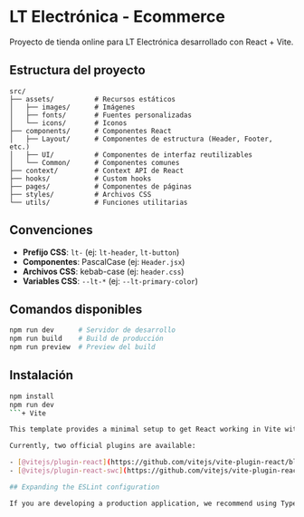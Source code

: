 # LT Electrónica - Ecommerce

Proyecto de tienda online para LT Electrónica desarrollado con React + Vite.

## Estructura del proyecto

```
src/
├── assets/          # Recursos estáticos
│   ├── images/      # Imágenes
│   ├── fonts/       # Fuentes personalizadas
│   └── icons/       # Iconos
├── components/      # Componentes React
│   ├── Layout/      # Componentes de estructura (Header, Footer, etc.)
│   ├── UI/          # Componentes de interfaz reutilizables
│   └── Common/      # Componentes comunes
├── context/         # Context API de React
├── hooks/           # Custom hooks
├── pages/           # Componentes de páginas
├── styles/          # Archivos CSS
└── utils/           # Funciones utilitarias
```

## Convenciones

- **Prefijo CSS**: `lt-` (ej: `lt-header`, `lt-button`)
- **Componentes**: PascalCase (ej: `Header.jsx`)
- **Archivos CSS**: kebab-case (ej: `header.css`)
- **Variables CSS**: `--lt-*` (ej: `--lt-primary-color`)

## Comandos disponibles

```bash
npm run dev      # Servidor de desarrollo
npm run build    # Build de producción
npm run preview  # Preview del build
```

## Instalación

````bash
npm install
npm run dev
```+ Vite

This template provides a minimal setup to get React working in Vite with HMR and some ESLint rules.

Currently, two official plugins are available:

- [@vitejs/plugin-react](https://github.com/vitejs/vite-plugin-react/blob/main/packages/plugin-react) uses [Babel](https://babeljs.io/) for Fast Refresh
- [@vitejs/plugin-react-swc](https://github.com/vitejs/vite-plugin-react/blob/main/packages/plugin-react-swc) uses [SWC](https://swc.rs/) for Fast Refresh

## Expanding the ESLint configuration

If you are developing a production application, we recommend using TypeScript with type-aware lint rules enabled. Check out the [TS template](https://github.com/vitejs/vite/tree/main/packages/create-vite/template-react-ts) for information on how to integrate TypeScript and [`typescript-eslint`](https://typescript-eslint.io) in your project.
````
